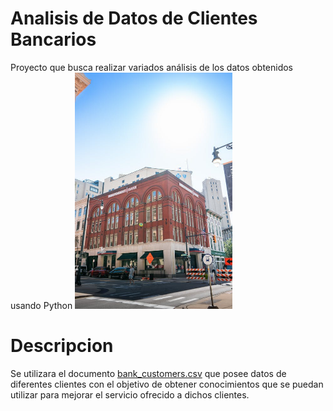 # Analisis de Datos de Clientes Bancarios
Proyecto que busca realizar variados análisis de los datos obtenidos usando Python
<picture>
  <source media="(prefers-color-scheme: dark)" srcset="URL_DARK">
  <source media="(prefers-color-scheme: light)" srcset="URL_LIGHT">
  <img alt="alt" src="Fotos/image.png" width="50%" height="50%">
</picture>

# Descripcion
Se utilizara el documento [bank_customers.csv](Datos/bank_customers.csv) que posee datos de diferentes clientes con el objetivo de obtener conocimientos que se puedan utilizar para mejorar el servicio ofrecido a dichos clientes.